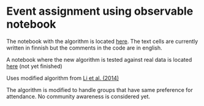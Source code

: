# Event assignment using observable notebook

The notebook with the algorithm is located [here](https://beta.observablehq.com/@altesmi/event-assignment).
The text cells are currently written in finnish but the comments in the code are in english.

A notebook where the new algorithm is tested against real data is located [here](https://observablehq.com/@altesmi/event-assignment-with-real-data) (not yet finished)

Uses modified algorithm from [Li et al. (2014)](https://www.cs.ucsb.edu/~klee/papers/On_Social_Event_Organization_papers.pdf)

The algorithm is modified to handle groups that have same preference for attendance. No community awareness is considered yet.


